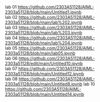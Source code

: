 lab 01 https://github.com/2303A51128/AIML-2303a51128/blob/main/Untitled1.ipynb       
lab 02 https://github.com/2303A51128/AIML-2303a51128/blob/main/lab%202.ipynb       
lab 03 https://github.com/2303A51128/AIML-2303a51128/blob/main/lab%203.ipynb                 
lab 04 https://github.com/2303A51128/AIML-2303a51128/blob/main/lab%204.ipynb    
lab 05 https://github.com/2303A51128/AIML-2303a51128/blob/main/lab05.ipynb     
lab 06 https://github.com/2303A51128/AIML-2303a51128/edit/main/Untitled10.ipynb             
lab 07 https://github.com/2303A51128/AIML-2303a51128/blob/main/Untitled12.ipynb               
lab 08 https://github.com/2303A51128/AIML-2303a51128/blob/main/Untitled8.ipynb
lab 10 https://github.com/2303A51128/AIML-2303a51128/blob/main/Untitled14.ipynb
